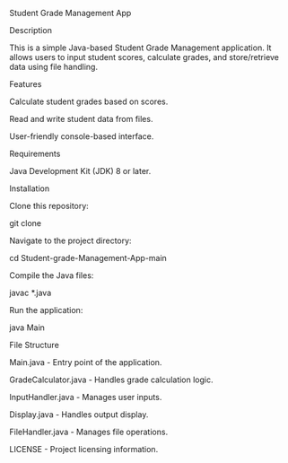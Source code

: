 Student Grade Management App

Description

This is a simple Java-based Student Grade Management application. It allows users to input student scores, calculate grades, and store/retrieve data using file handling.

Features

Calculate student grades based on scores.

Read and write student data from files.

User-friendly console-based interface.

Requirements

Java Development Kit (JDK) 8 or later.

Installation

Clone this repository:

git clone <repository-url>

Navigate to the project directory:

cd Student-grade-Management-App-main

Compile the Java files:

javac *.java

Run the application:

java Main

File Structure

Main.java - Entry point of the application.

GradeCalculator.java - Handles grade calculation logic.

InputHandler.java - Manages user inputs.

Display.java - Handles output display.

FileHandler.java - Manages file operations.

LICENSE - Project licensing information.
